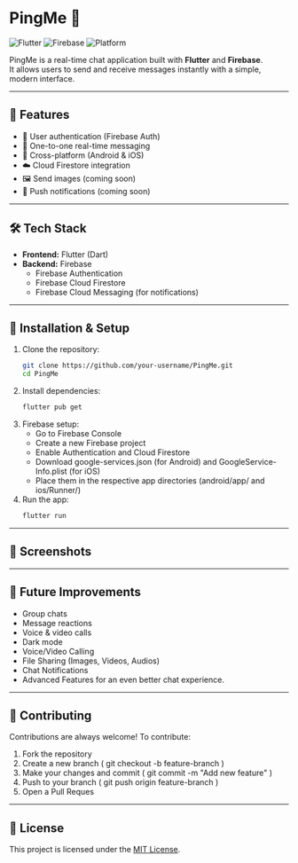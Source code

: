 # PingMe 💬

![Flutter](https://img.shields.io/badge/Flutter-3.0+-blue?logo=flutter)
![Firebase](https://img.shields.io/badge/Firebase-Backend-orange?logo=firebase)
![Platform](https://img.shields.io/badge/Platform-Android%20%7C%20iOS-green?logo=android)

PingMe is a real-time chat application built with **Flutter** and **Firebase**.  
It allows users to send and receive messages instantly with a simple, modern interface.  

---

## 🚀 Features
- 🔐 User authentication (Firebase Auth)  
- 💬 One-to-one real-time messaging  
- 📱 Cross-platform (Android & iOS)  
- ☁️ Cloud Firestore integration  
- 🖼️ Send images (coming soon)  
- 🔔 Push notifications (coming soon)  

---

## 🛠️ Tech Stack
- **Frontend:** Flutter (Dart)  
- **Backend:** Firebase  
  - Firebase Authentication  
  - Firebase Cloud Firestore  
  - Firebase Cloud Messaging (for notifications)  

---

## 📂 Installation & Setup
1. Clone the repository:
   ```bash
   git clone https://github.com/your-username/PingMe.git
   cd PingMe
2. Install dependencies:
   ```bash
   flutter pub get
3. Firebase setup:
   - Go to Firebase Console
   - Create a new Firebase project
   - Enable Authentication and Cloud Firestore
   - Download google-services.json (for Android) and GoogleService-Info.plist (for iOS)
   - Place them in the respective app directories (android/app/ and ios/Runner/)
4. Run the app:
   ```bash
   flutter run
   
---

## 📸 Screenshots

---

## 🔮 Future Improvements
- Group chats
- Message reactions
- Voice & video calls
- Dark mode
- Voice/Video Calling
- File Sharing (Images, Videos, Audios)
- Chat Notifications
- Advanced Features for an even better chat experience.

---

## 🤝 Contributing
Contributions are always welcome!
To contribute:

1. Fork the repository
2. Create a new branch ( git checkout -b feature-branch ) 
3. Make your changes and commit ( git commit -m "Add new feature" )
4. Push to your branch ( git push origin feature-branch )
5. Open a Pull Reques

---

## 📜 License
This project is licensed under the [MIT License](LICENSE.md).

